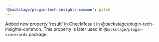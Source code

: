 ```yaml
---
'@backstage/plugin-tech-insights-common': patch
---
```


Added new property 'result' in CheckResult in @backstage/plugin-tech-insights-common. This property is later used in `@backstage/plugin-scorecards` package.
